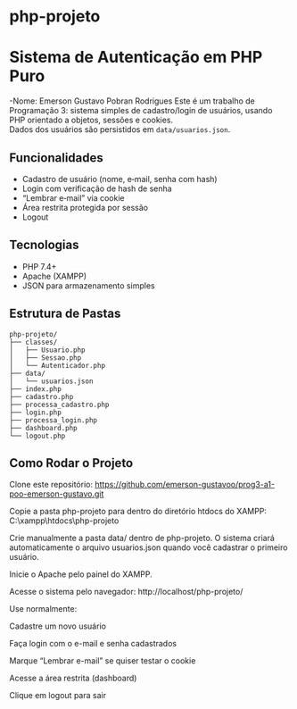 # php-projeto

# Sistema de Autenticação em PHP Puro

-Nome: Emerson Gustavo Pobran Rodrigues
Este é um trabalho de Programação 3: sistema simples de cadastro/login de usuários, usando PHP orientado a objetos, sessões e cookies.  
Dados dos usuários são persistidos em `data/usuarios.json`.

## Funcionalidades

- Cadastro de usuário (nome, e‑mail, senha com hash)  
- Login com verificação de hash de senha  
- “Lembrar e‑mail” via cookie  
- Área restrita protegida por sessão  
- Logout  

## Tecnologias

- PHP 7.4+  
- Apache (XAMPP)  
- JSON para armazenamento simples  

## Estrutura de Pastas

```
php-projeto/
├── classes/
│   ├── Usuario.php
│   ├── Sessao.php
│   └── Autenticador.php
├── data/
│   └── usuarios.json
├── index.php
├── cadastro.php
├── processa_cadastro.php
├── login.php
├── processa_login.php
├── dashboard.php
└── logout.php
```


## Como Rodar o Projeto

Clone este repositório:
https://github.com/emerson-gustavoo/prog3-a1-poo-emerson-gustavo.git

Copie a pasta php-projeto para dentro do diretório htdocs do XAMPP:
C:\xampp\htdocs\php-projeto

Crie manualmente a pasta data/ dentro de php-projeto.
O sistema criará automaticamente o arquivo usuarios.json quando você cadastrar o primeiro usuário.

Inicie o Apache pelo painel do XAMPP.

Acesse o sistema pelo navegador:
http://localhost/php-projeto/

Use normalmente:

Cadastre um novo usuário

Faça login com o e-mail e senha cadastrados

Marque “Lembrar e-mail” se quiser testar o cookie

Acesse a área restrita (dashboard)

Clique em logout para sair
